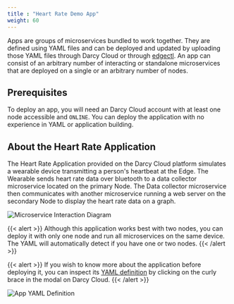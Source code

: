 ```yaml
---
title : "Heart Rate Demo App"
weight: 60
---
```

Apps are groups of microservices bundled to work together. They are defined using YAML files and can
be deployed and updated by uploading those YAML files through Darcy Cloud or
through [edgectl](../../get-started-edgectl/). An app can consist of an arbitrary number of
interacting or standalone microservices that are deployed on a single or an arbitrary number of
nodes.

## Prerequisites

To deploy an app, you will need an Darcy Cloud account with at least one node accessible
and `ONLINE`. You can deploy the application with no experience in YAML or application building.

## About the Heart Rate Application

The Heart Rate Application provided on the Darcy Cloud platform simulates a wearable device
transmitting a person's heartbeat at the Edge. The Wearable sends heart rate data over bluetooth to
a data collector microservice located on the primary Node. The Data collector microservice then
communicates with another microservice running a web server on the secondary Node to display the
heart rate data on a graph.

![Microservice Interaction Diagram](/images/14565bf8-4100-48da-841a-6e3cf0dbd395.png)

{{< alert >}} Although this application works best with two nodes, you can deploy it with
only one node and run all microservices on the same device. The YAML will automatically detect if
you have one or two nodes. {{< /alert >}}

{{< alert >}} If you wish to know more about the application before deploying it, you can
inspect its [YAML definition](./app-yaml.md) by clicking on the
curly brace in the modal on Darcy Cloud. {{< /alert >}}

![App YAML Definition](/images/3b76e231-64c8-4988-bbee-f9b2a447a2ec.png)
